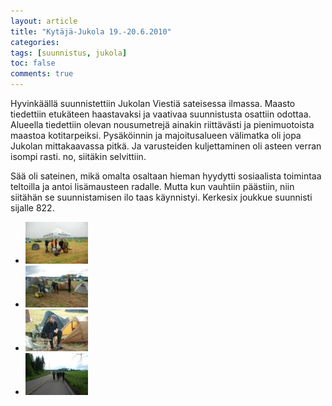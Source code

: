 ```yaml
---
layout: article
title: "Kytäjä-Jukola 19.-20.6.2010"
categories:
tags: [suunnistus, jukola]
toc: false
comments: true
---
```


Hyvinkäällä suunnistettiin Jukolan Viestiä sateisessa ilmassa. Maasto
tiedettiin etukäteen haastavaksi ja vaativaa suunnistusta osattiin
odottaa. Alueella tiedettiin olevan nousumetrejä ainakin riittävästi ja
pienimuotoista maastoa kotitarpeiksi. Pysäköinnin ja majoitusalueen
välimatka oli jopa Jukolan mittakaavassa pitkä. Ja varusteiden
kuljettaminen oli asteen verran isompi rasti. no, siitäkin selvittiin.

Sää oli sateinen, mikä omalta osaltaan hieman hyydytti sosiaalista
toimintaa teltoilla ja antoi lisämausteen radalle. Mutta kun vauhtiin
päästiin, niin siitähän se suunnistamisen ilo taas käynnistyi. Kerkesix
joukkue suunnisti sijalle 822.

<div class="th-grid image-gallery" markdown="1">

- [![](/images/jukola-2010/Thumbnails/Jukola20100619%20004.jpg)](/images/jukola-2010/Jukola20100619%20004.jpg)
- [![](/images/jukola-2010/Thumbnails/Jukola20100619%20006.jpg)](/images/jukola-2010/Jukola20100619%20006.jpg)
- [![](/images/jukola-2010/Thumbnails/Jukola20100619%20010.jpg)](/images/jukola-2010/Jukola20100619%20010.jpg)
- [![](/images/jukola-2010/Thumbnails/Jukola20100619%20014.jpg)](/images/jukola-2010/Jukola20100619%20014.jpg)

</div>
